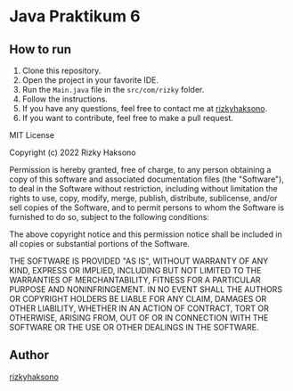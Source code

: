 # Java Praktikum 6

## How to run

1. Clone this repository.
2. Open the project in your favorite IDE.
3. Run the `Main.java` file in the `src/com/rizky` folder.
4. Follow the instructions.
5. If you have any questions, feel free to contact me at [rizkyhaksono](mailto:mailto:mrizkyhaksono@gmail.com).
6. If you want to contribute, feel free to make a pull request.

MIT License

Copyright (c) 2022 Rizky Haksono

Permission is hereby granted, free of charge, to any person obtaining a copy
of this software and associated documentation files (the "Software"), to deal
in the Software without restriction, including without limitation the rights
to use, copy, modify, merge, publish, distribute, sublicense, and/or sell
copies of the Software, and to permit persons to whom the Software is
furnished to do so, subject to the following conditions:

The above copyright notice and this permission notice shall be included in all
copies or substantial portions of the Software.

THE SOFTWARE IS PROVIDED "AS IS", WITHOUT WARRANTY OF ANY KIND, EXPRESS OR
IMPLIED, INCLUDING BUT NOT LIMITED TO THE WARRANTIES OF MERCHANTABILITY,
FITNESS FOR A PARTICULAR PURPOSE AND NONINFRINGEMENT. IN NO EVENT SHALL THE
AUTHORS OR COPYRIGHT HOLDERS BE LIABLE FOR ANY CLAIM, DAMAGES OR OTHER
LIABILITY, WHETHER IN AN ACTION OF CONTRACT, TORT OR OTHERWISE, ARISING FROM,
OUT OF OR IN CONNECTION WITH THE SOFTWARE OR THE USE OR OTHER DEALINGS IN THE
SOFTWARE.

## Author

[rizkyhaksono](https://github.com/rizkyhaksono.com)
